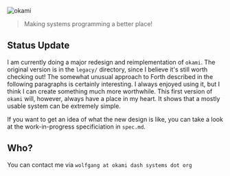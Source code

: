 ![okami](okami.png)

> Making systems programming a better place!

## Status Update

I am currently doing a major redesign and reimplementation of `okami`.
The original version is in the `legacy/` directory, since I believe it's still worth checking out!
The somewhat unusual approach to Forth described in the following paragraphs is certainly interesting.
I always enjoyed using it, but I think I can create something much more worthwhile.
This first version of `okami` will, however, always have a place in my heart.
It shows that a mostly usable system can be extremely simple.

If you want to get an idea of what the new design is like, you can take a look at the work-in-progress specificiation in `spec.md`.

## Who?

You can contact me via `wolfgang at okami dash systems dot org`

